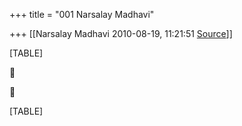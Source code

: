 +++
title = "001 Narsalay Madhavi"

+++
[[Narsalay Madhavi	2010-08-19, 11:21:51 [Source](https://groups.google.com/g/bvparishat/c/GLna7LTZslU)]]



[TABLE]





[TABLE]

  

